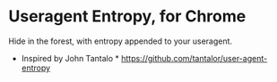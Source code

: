 Useragent Entropy, for Chrome
========================

Hide in the forest, with entropy appended to your useragent.

* Inspired by John Tantalo *
https://github.com/tantalor/user-agent-entropy
